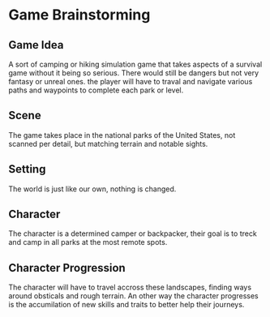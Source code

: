# Game Brainstorming

## Game Idea

A sort of camping or hiking simulation game that takes aspects of a survival game without it being so serious. There would still be dangers but not very fantasy or unreal ones.
the player will have to traval and navigate various paths and waypoints to complete each park or level.

## Scene

The game takes place in the national parks of the United States, not scanned per detail, but matching terrain and notable sights.

## Setting

The world is just like our own, nothing is changed.

## Character

The character is a determined camper or backpacker, their goal is to treck and camp in all parks at the most remote spots.

## Character Progression

The character will have to travel accross these landscapes, finding ways around obsticals and rough terrain. An other way the character progresses
is the accumilation of new skills and traits to better help their journeys.
